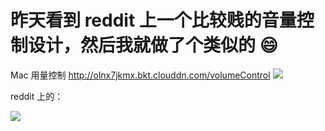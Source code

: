 # 昨天看到 reddit 上一个比较贱的音量控制设计，然后我就做了个类似的 :smile:
Mac 用量控制
http://olnx7jkmx.bkt.clouddn.com/volumeControl
![](http://olnx7jkmx.bkt.clouddn.com/volumeControl)


reddit 上的：

![](http://olnx7jkmx.bkt.clouddn.com/volume)
